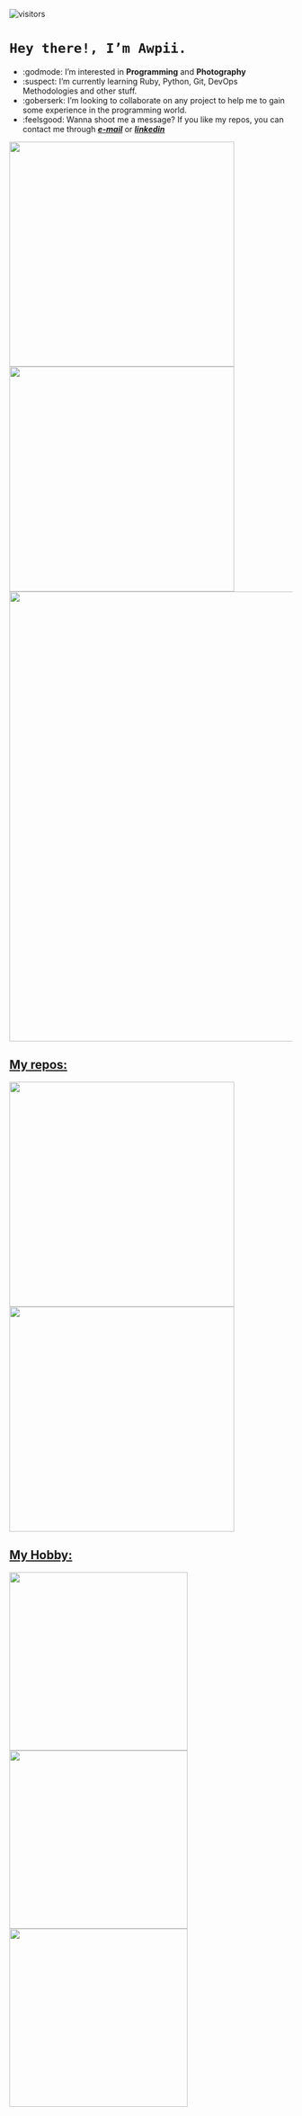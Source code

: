 ![visitors](https://visitor-badge.glitch.me/badge?page_id=Awpii.Awpii)
# ```Hey there!, I’m Awpii.```

* :godmode: I’m interested in **Programming** and **Photography**
* :suspect: I’m currently learning Ruby, Python, Git, DevOps Methodologies and other stuff.
* :goberserk: I’m looking to collaborate on any project to help me to gain some experience in the programming world.
* :feelsgood: Wanna shoot me a message? If you like my repos, you can contact me through _**[e-mail](mailto:awpii@vivaldi.net)**_ or _**[linkedin](https://www.linkedin.com/in/marcoadiiorio/)**_

  
<p align="left">
  <a href="https://github.com/Awpii"><img width="400" src="https://github-readme-stats.vercel.app/api?username=Awpii&show_icons=true&theme=radical">
  <a href="https://github.com/Awpii"><img width="400" src="https://github-readme-stats.vercel.app/api/top-langs/?username=Awpii&hide=html,scss,css,shell&langs_count=10&layout=compact&theme=radical">
  <a href="https://github.com/Awpii"><img width="800" src="https://github-profile-trophy.vercel.app/?username=Awpii&row=1&column=5&theme=radical">
</p>

## My repos:

<p align="left">
  <a href="https://github.com/Awpii/profile"><img width="400" src="https://github-readme-stats.vercel.app/api/pin/?username=Awpii&repo=profile&langs_count=5&theme=radical">
  <a href="https://github.com/Awpii/pythontest"><img width="400" src="https://github-readme-stats.vercel.app/api/pin/?username=Awpii&card_height=300&&repo=pythontest&langs_count=5&layout=compact&theme=radical">
</p>
    
## My Hobby:
    
<a href=https://www.instagram.com/p/CegiErysavZ><img align="left" width="317" src="https://instagram.faep24-2.fna.fbcdn.net/v/t51.2885-15/286492581_345936640978675_3355380058250286969_n.jpg?stp=dst-jpg_e15_fr_s1080x1080&_nc_ht=instagram.faep24-2.fna.fbcdn.net&_nc_cat=107&_nc_ohc=R_akPYH5xFkAX_6fRn4&tn=vmZuAGGTsWPDRfGw&edm=ALQROFkBAAAA&ccb=7-5&ig_cache_key=Mjg1NTQzMjAxOTIzMzU4MjA0MQ%3D%3D.2-ccb7-5&oh=00_AT9vJvdljlEOKsQyD8r5qQku2GWxnT0fL4UFwHxAhm9pcA&oe=62B68C11&_nc_sid=30a2ef">
<a href=https://www.instagram.com/p/CeeLGfkupw4><img align="left" width="317" src="https://instagram.faep24-1.fna.fbcdn.net/v/t51.2885-15/286299233_544877173910397_9070765663623775524_n.jpg?stp=dst-jpg_e35&_nc_ht=instagram.faep24-1.fna.fbcdn.net&_nc_cat=109&_nc_ohc=QG2yU2Mzi9EAX8FIAz5&tn=vmZuAGGTsWPDRfGw&edm=ALQROFkBAAAA&ccb=7-5&ig_cache_key=Mjg1NDc2ODAzODUzMDE2MTcyMA%3D%3D.2-ccb7-5&oh=00_AT-lkgR-H17UZajF5NEMhqTcPzCVgbsUkksTboalgcjgLQ&oe=62B609D2&_nc_sid=30a2ef">
<a href=https://www.instagram.com/p/CejiU_BsVkY><img align="left" width="317" src="https://instagram.faep24-2.fna.fbcdn.net/v/t51.2885-15/286372942_193981472957411_2864496458861168687_n.jpg?stp=dst-jpg_e15_fr_s1080x1080&_nc_ht=instagram.faep24-2.fna.fbcdn.net&_nc_cat=111&_nc_ohc=ESiL0n1nbG8AX_etPgy&edm=ALQROFkBAAAA&ccb=7-5&ig_cache_key=Mjg1NjI3NzU1OTEyNzEyMzc0NQ%3D%3D.2-ccb7-5&oh=00_AT-N57Rlrh3saliouBGvntPzwlt5EsQWDZiUobXx_BZhJQ&oe=62B6877E&_nc_sid=30a2ef">

<!---
Awpii/Awpii is a ✨ special ✨ repository because its `README.md` (this file) appears on your GitHub profile.
You can click the Preview link to take a look at your changes..
--->
